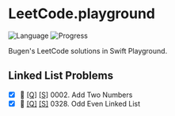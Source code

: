 # LeetCode.playground
![Language](https://img.shields.io/badge/Language-Swift%205.2-orange.svg)
![Progress](https://img.shields.io/badge/Count-2-orange.svg)

Bugen's LeetCode solutions in Swift Playground.
## Linked List Problems
- [X] 🤨 [[Q]](https://leetcode.com/problems/add-two-numbers/) [[S]](.././LeetCode.playground/Pages/2-Add%20Two%20Numbers.xcplaygroundpage/Contents.swift) 0002. Add Two Numbers 
- [X] 🤨 [[Q]](https://leetcode.com/problems/odd-even-linked-list/) [[S]](.././LeetCode.playground/Pages/328-Odd%20Even%20Linked%20List.xcplaygroundpage/Contents.swift) 0328. Odd Even Linked List 
